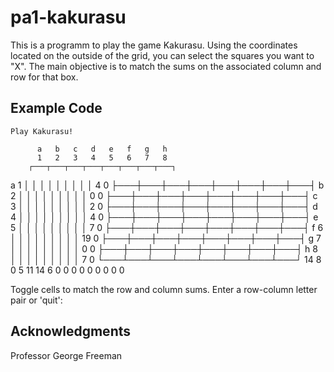 # pa1-kakurasu
This is a programm to play the game Kakurasu. Using the coordinates located on the outside of the grid, you can select the
squares you want to "X". The main objective is to match the sums on the associated column and row for that box. 

## Example Code

    Play Kakurasu!

          a   b   c   d   e   f   g   h 
          1   2   3   4   5   6   7   8 
        ┌───┬───┬───┬───┬───┬───┬───┬───┐
   a  1 │   │   │   │   │   │   │   │   │  4  0
        ├───┼───┼───┼───┼───┼───┼───┼───┤
   b  2 │   │   │   │   │   │   │   │   │  0  0
        ├───┼───┼───┼───┼───┼───┼───┼───┤
   c  3 │   │   │   │   │   │   │   │   │  2  0
        ├───┼───┼───┼───┼───┼───┼───┼───┤
   d  4 │   │   │   │   │   │   │   │   │  4  0
        ├───┼───┼───┼───┼───┼───┼───┼───┤
   e  5 │   │   │   │   │   │   │   │   │  7  0
        ├───┼───┼───┼───┼───┼───┼───┼───┤
   f  6 │   │   │   │   │   │   │   │   │ 19  0
        ├───┼───┼───┼───┼───┼───┼───┼───┤
   g  7 │   │   │   │   │   │   │   │   │  0  0
        ├───┼───┼───┼───┼───┼───┼───┼───┤
   h  8 │   │   │   │   │   │   │   │   │  7  0
        └───┴───┴───┴───┴───┴───┴───┴───┘
         14   8   0   5  11  14   6   0
          0   0   0   0   0   0   0   0

   Toggle cells to match the row and column sums.
   Enter a row-column letter pair or 'quit': 

## Acknowledgments
Professor George Freeman

